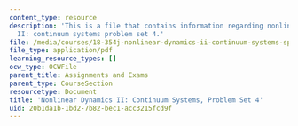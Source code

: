 ```yaml
---
content_type: resource
description: 'This is a file that contains information regarding nonlinear dynamics
  II: continuum systems problem set 4.'
file: /media/courses/18-354j-nonlinear-dynamics-ii-continuum-systems-spring-2015/20b1da1b1bd27b82bec1acc3215fcd9f_MIT18_354JS15_PSet4.pdf
file_type: application/pdf
learning_resource_types: []
ocw_type: OCWFile
parent_title: Assignments and Exams
parent_type: CourseSection
resourcetype: Document
title: 'Nonlinear Dynamics II: Continuum Systems, Problem Set 4'
uid: 20b1da1b-1bd2-7b82-bec1-acc3215fcd9f
---
```


